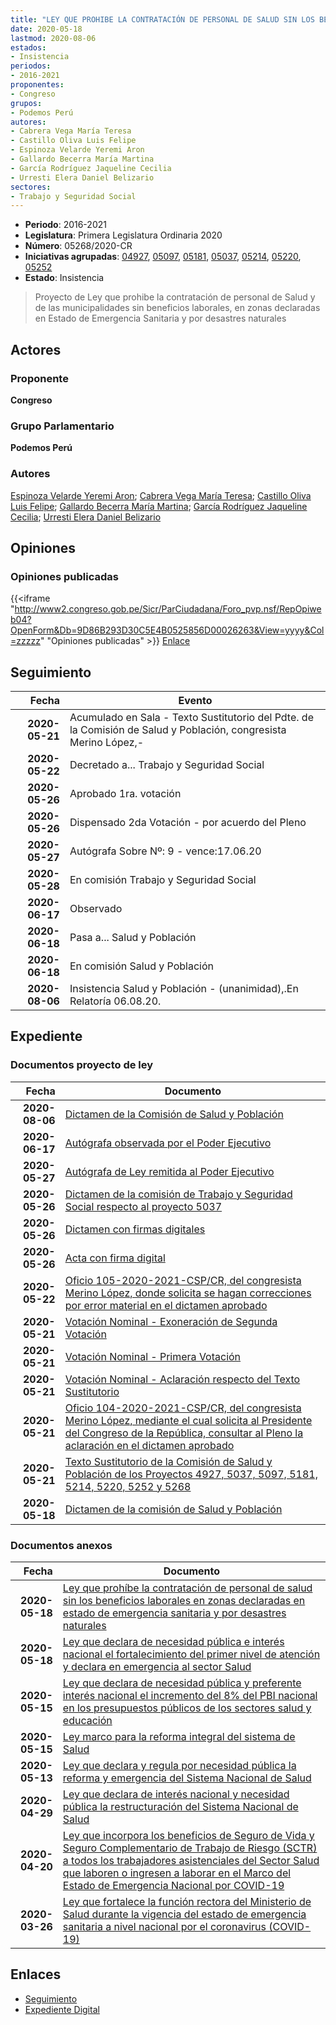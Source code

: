 ```yaml
---
title: "LEY QUE PROHIBE LA CONTRATACIÓN DE PERSONAL DE SALUD SIN LOS BENEFICIOS LABORALES EN ZONAS DECLARADAS EN ESTADO DE EMERGENCIA SANITARIA Y POR DESASTRES NATURALES"
date: 2020-05-18
lastmod: 2020-08-06
estados:
- Insistencia
periodos:
- 2016-2021
proponentes:
- Congreso
grupos:
- Podemos Perú
autores:
- Cabrera Vega María Teresa
- Castillo Oliva Luis Felipe
- Espinoza Velarde Yeremi Aron
- Gallardo Becerra María Martina
- García Rodríguez Jaqueline Cecilia
- Urresti Elera Daniel Belizario
sectores:
- Trabajo y Seguridad Social
---
```

- **Periodo**: 2016-2021
- **Legislatura**: Primera Legislatura Ordinaria 2020
- **Número**: 05268/2020-CR
- **Iniciativas agrupadas**: [04927](../../04900/04927), [05097](../../05000/05097), [05181](../../05100/05181), [05037](../../05000/05037), [05214](../../05200/05214), [05220](../../05200/05220), [05252](../../05200/05252)
- **Estado**: Insistencia

> Proyecto de Ley que prohibe la contratación de personal de Salud y de las municipalidades sin beneficios laborales, en zonas declaradas en Estado de Emergencia Sanitaria y por desastres naturales


## Actores

### Proponente

**Congreso**

### Grupo Parlamentario

**Podemos Perú**

### Autores

[Espinoza Velarde Yeremi Aron](mailto:mailto:yespinoza@congreso.gob.pe); [Cabrera Vega María Teresa](mailto:mailto:mcabrera@congreso.gob.pe); [Castillo Oliva Luis Felipe](mailto:mailto:lcastilloo@congreso.gob.pe); [Gallardo Becerra María Martina](mailto:mailto:mgallardo@congreso.gob.pe); [García Rodríguez Jaqueline Cecilia](mailto:mailto:jgarciar@congreso.gob.pe); [Urresti Elera Daniel Belizario](mailto:mailto:durresti@congreso.gob.pe)

## Opiniones

### Opiniones publicadas

{{<iframe "http://www2.congreso.gob.pe/Sicr/ParCiudadana/Foro_pvp.nsf/RepOpiweb04?OpenForm&Db=9D86B293D30C5E4B0525856D00026263&View=yyyy&Col=zzzzz" "Opiniones publicadas" >}}
[Enlace](http://www2.congreso.gob.pe/Sicr/ParCiudadana/Foro_pvp.nsf/RepOpiweb04?OpenForm&Db=9D86B293D30C5E4B0525856D00026263&View=yyyy&Col=zzzzz)


## Seguimiento

| Fecha | Evento |
|------:|--------|
| **2020-05-21** | Acumulado en Sala - Texto Sustitutorio del Pdte. de la Comisión de Salud y Población, congresista Merino López,- |
| **2020-05-22** | Decretado a... Trabajo y Seguridad Social |
| **2020-05-26** | Aprobado 1ra. votación |
| **2020-05-26** | Dispensado 2da Votación - por acuerdo del Pleno |
| **2020-05-27** | Autógrafa Sobre Nº: 9 - vence:17.06.20 |
| **2020-05-28** | En comisión Trabajo y Seguridad Social |
| **2020-06-17** | Observado |
| **2020-06-18** | Pasa a... Salud y Población |
| **2020-06-18** | En comisión Salud y Población |
| **2020-08-06** | Insistencia Salud y Población - (unanimidad),.En Relatoría 06.08.20. |

## Expediente

### Documentos proyecto de ley

| Fecha | Documento |
|------:|-----------|
| **2020-08-06** | [Dictamen de la Comisión de Salud y Población](http://www.leyes.congreso.gob.pe/Documentos/2016_2021/Dictamenes/Proyectos_de_Ley/04927DC21MAY20200806.pdf) |
| **2020-06-17** | [Autógrafa observada por el Poder Ejecutivo](http://www.leyes.congreso.gob.pe/Documentos/2016_2021/Observacion_a_la_Autografa/OBAU04927-20200617.pdf) |
| **2020-05-27** | [Autógrafa de Ley remitida al Poder Ejecutivo](http://www.leyes.congreso.gob.pe/Documentos/2016_2021/Autografas/Ley_y_de_Resolucion_Legislativa/AU0492720200527.pdf) |
| **2020-05-26** | [Dictamen de la comisión de Trabajo y Seguridad Social respecto al proyecto 5037](http://www.leyes.congreso.gob.pe/Documentos/2016_2021/Dictamenes/Proyectos_de_Ley/05037DC22MAY20200526.pdf) |
| **2020-05-26** | [Dictamen con firmas digitales](http://www.leyes.congreso.gob.pe/Documentos/2016_2021/Dictamenes/Proyectos_de_Ley/05037DC23MAY.pdf) |
| **2020-05-26** | [Acta con firma digital](http://www.leyes.congreso.gob.pe/Documentos/2016_2021/Actas/Comisiones_Ordinarias/ACTA-CTSS-05037.pdf) |
| **2020-05-22** | [Oficio 105-2020-2021-CSP/CR, del congresista Merino López, donde solicita se hagan correcciones por error material en el dictamen aprobado](http://www.leyes.congreso.gob.pe/Documentos/2016_2021/Oficios/Congresistas/OFICIO-105-2020_2021-CSP-CR.pdf) |
| **2020-05-21** | [Votación Nominal - Exoneración de Segunda Votación](http://www.leyes.congreso.gob.pe/Documentos/2016_2021/Asistencia_y_Votacion/Proyectos_de_Ley/Exoneracion_de_Segunda_Votacion/AVESV04927-20200521.pdf) |
| **2020-05-21** | [Votación Nominal - Primera Votación](http://www.leyes.congreso.gob.pe/Documentos/2016_2021/Asistencia_y_Votacion/Proyectos_de_Ley/AV04927-20200521.pdf) |
| **2020-05-21** | [Votación Nominal - Aclaración respecto del Texto Sustitutorio](http://www.leyes.congreso.gob.pe/Documentos/2016_2021/Asistencia_y_Votacion/Proyectos_de_Ley/AVAC04927-20200521.pdf) |
| **2020-05-21** | [Oficio 104-2020-2021-CSP/CR, del congresista Merino López, mediante el cual solicita al Presidente del Congreso de la República, consultar al Pleno la aclaración en el dictamen aprobado](http://www.leyes.congreso.gob.pe/Documentos/2016_2021/Oficios/Congresistas/ACLARACION-4927.pdf) |
| **2020-05-21** | [Texto Sustitutorio de la Comisión de Salud y Población de los Proyectos 4927, 5037, 5097, 5181, 5214, 5220, 5252 y 5268](http://www.leyes.congreso.gob.pe/Documentos/2016_2021/Texto_Sustitutorio/Proyectos_de_Ley/TS0492720200521...pdf) |
| **2020-05-18** | [Dictamen de la comisión de Salud y Población](http://www.leyes.congreso.gob.pe/Documentos/2016_2021/Dictamenes/Proyectos_de_Ley/04927DC21MAY-20200518.pdf) |

### Documentos anexos

| Fecha | Documento |
|------:|-----------|
| **2020-05-18** | [Ley que prohíbe la contratación de personal de salud sin los beneficios laborales en zonas declaradas en estado de emergencia sanitaria y por desastres naturales](http://www.leyes.congreso.gob.pe/Documentos/2016_2021/Proyectos_de_Ley_y_de_Resoluciones_Legislativas/PL05268-20200518.pdf) |
| **2020-05-18** | [Ley que declara de necesidad pública e interés nacional el fortalecimiento del primer nivel de atención y declara en emergencia al sector Salud](http://www.leyes.congreso.gob.pe/Documentos/2016_2021/Proyectos_de_Ley_y_de_Resoluciones_Legislativas/PL05252_20200518.pdf) |
| **2020-05-15** | [Ley que declara de necesidad pública y preferente interés nacional el incremento del 8% del PBI nacional en los presupuestos públicos de los sectores salud y educación](http://www.leyes.congreso.gob.pe/Documentos/2016_2021/Proyectos_de_Ley_y_de_Resoluciones_Legislativas/PL05220-20200515.pdf) |
| **2020-05-15** | [Ley marco para la reforma integral del sistema de Salud](http://www.leyes.congreso.gob.pe/Documentos/2016_2021/Proyectos_de_Ley_y_de_Resoluciones_Legislativas/PL05214-20200515.pdf) |
| **2020-05-13** | [Ley que declara y regula por necesidad pública la reforma y emergencia del Sistema Nacional de Salud](http://www.leyes.congreso.gob.pe/Documentos/2016_2021/Proyectos_de_Ley_y_de_Resoluciones_Legislativas/PL05181-20200513.pdf) |
| **2020-04-29** | [Ley que declara de interés nacional y necesidad pública la restructuración del Sistema Nacional de Salud](http://www.leyes.congreso.gob.pe/Documentos/2016_2021/Proyectos_de_Ley_y_de_Resoluciones_Legislativas/PL05097_20200429.pdf) |
| **2020-04-20** | [Ley que incorpora los beneficios de Seguro de Vida y Seguro Complementario de Trabajo de Riesgo (SCTR) a todos los trabajadores asistenciales del Sector Salud que laboren o ingresen a laborar en el Marco del Estado de Emergencia Nacional por COVID-19](http://www.leyes.congreso.gob.pe/Documentos/2016_2021/Proyectos_de_Ley_y_de_Resoluciones_Legislativas/PL05037_20200420.pdf) |
| **2020-03-26** | [Ley que fortalece la función rectora del Ministerio de Salud durante la vigencia del estado de emergencia sanitaria a nivel nacional por el coronavirus (COVID-19)](http://www.leyes.congreso.gob.pe/Documentos/2016_2021/Proyectos_de_Ley_y_de_Resoluciones_Legislativas/PL04927-20200326..pdf) |

## Enlaces

- [Seguimiento](http://www2.congreso.gob.pe/Sicr/TraDocEstProc/CLProLey2016.nsf/f7fff46988ca05b1052578e100829cc7/5d1b0a77fd13d9170525856d00564b33?OpenDocument)
- [Expediente Digital](http://www2.congreso.gob.pe/Sicr/TraDocEstProc/Expvirt_2011.nsf/visbusqptramdoc1621/05268?opendocument)

